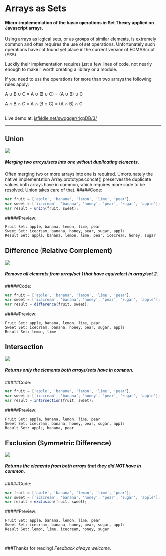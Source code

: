 Arrays as Sets
========
#### Micro-implementation of the basic operations in Set Theory applied on Javascript arrays.

Using arrays as logical sets, or as groups of similar elements, is extremely common and often requires the use of set operations. Unfortunately such operations have not found yet place in the current version of ECMAScript (ES5).

Luckily their implementation requires just a few lines of code, not nearly enough to make it worth creating a library or a module.  

If you need to use the operations for more than two arrays the following rules apply: 

A ∪ B ∪ C = A ∪ (B ∪ C) = (A ∪ B) ∪ C

A ∩ B ∩ C =  A ∩ (B ∩ C) = (A ∩ B) ∩ C


<br/>Live demo at: <a href='http://jsfiddle.net/swogger/4gpDB/3/' target='_blank'>jsfiddle.net/swogger/4gpDB/3/</a>

-------


Union
--------


<img src='http://upload.wikimedia.org/wikipedia/commons/3/30/Venn0111.svg'/>

##### Merging two arrays/sets into one without duplicating elements.

Often merging two or more arrays into one is required. Unfortunately the native implementation Array.prototype.concat() preserves the duplicate values both arrays have in common, which requires more code to be resolved. Union takes care of that. 
#####Code:
```javascript
var fruit = ['apple', 'banana', 'lemon', 'lime', 'pear'];
var sweet = ['icecream', 'banana', 'honey', 'pear', 'sugar', 'apple'];
var result = union(fruit, sweet);
```
#####Preview:
```
Fruit Set: apple, banana, lemon, lime, pear
Sweet Set: icecream, banana, honey, pear, sugar, apple
Result Set: apple, banana, lemon, lime, pear, icecream, honey, sugar
```


Difference (Relative Complement)
--------


<img src='http://upload.wikimedia.org/wikipedia/commons/e/e6/Venn0100.svg'/>

##### Remove all elements from array/set 1 that have equivalent in array/set 2.
#####Code:
```javascript
var fruit = ['apple', 'banana', 'lemon', 'lime', 'pear'];
var sweet = ['icecream', 'banana', 'honey', 'pear', 'sugar', 'apple'];
var result = difference(fruit, sweet);
```
#####Preview:
```
Fruit Set: apple, banana, lemon, lime, pear
Sweet Set: icecream, banana, honey, pear, sugar, apple
Result Set: lemon, lime
```




Intersection
--------


<img src='http://upload.wikimedia.org/wikipedia/commons/9/99/Venn0001.svg'/>

##### Returns only the elements both arrays/sets have in common.
#####Code:
```javascript
var fruit = ['apple', 'banana', 'lemon', 'lime', 'pear'];
var sweet = ['icecream', 'banana', 'honey', 'pear', 'sugar', 'apple'];
var result = intersection(fruit, sweet);
```
#####Preview:
```
Fruit Set: apple, banana, lemon, lime, pear
Sweet Set: icecream, banana, honey, pear, sugar, apple
Result Set: apple, banana, pear
```




Exclusion (Symmetric Difference)
-------- 


<img src='http://upload.wikimedia.org/wikipedia/commons/4/46/Venn0110.svg'/>

##### Returns the elements from both arrays that they did NOT have in common.
#####Code:
```javascript
var fruit = ['apple', 'banana', 'lemon', 'lime', 'pear'];
var sweet = ['icecream', 'banana', 'honey', 'pear', 'sugar', 'apple'];
var result = exclusion(fruit, sweet);
```
#####Preview:
```
Fruit Set: apple, banana, lemon, lime, pear
Sweet Set: icecream, banana, honey, pear, sugar, apple
Result Set: lemon, lime, icecream, honey, sugar
```

<br/>

###Thanks for reading! 
*Feedback always welcome.*
